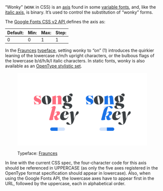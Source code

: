 
“Wonky” (`WONK` in CSS)  is an [axis](/glossary/axis_in_variable_fonts) found in some [variable fonts](/glossary/variable_fonts), and, like the [italic axis](/glossary/italic_axis), is binary. It’s used to control the substitution of “wonky” forms.

The [Google Fonts CSS v2 API ](https://developers.google.com/fonts/docs/css2) defines the axis as:

| Default: | Min: | Max: | Step: |
| --- | --- | --- | --- |
| 0 | 0 | 1 | 1 |

In the [Fraunces](https://fonts.google.com/specimen/Fraunces) [typeface](/glossary/typeface), setting wonky to “on” (1) introduces the quirkier leaning of the lowercase n/m/h upright characters, or the bulbous flags of the lowercase b/d/h/k/l italic characters. In static fonts, wonky is also available as an [OpenType stylistic set](/glossary/stylistic_sets).

<figure>

![Two side-by-side type specimens of the two-word phrase “song key”, each shown with a variable axis represented beneath as an on/off switch. The first specimen, with the switch to the left, uses the default forms. The second specimen, with the switch to the right, modified the “s”, “n”, and “k” to use a more unusual, off-kilter design.](images/thumbnail.svg)

<figcaption>Typeface: <a href="https://fonts.google.com/specimen/Fraunces">Fraunces</a></figcaption>

</figure>

In line with the current CSS spec, the four-character code for this axis should be referenced in UPPERCASE (as only the five axes registered in the OpenType format specification should appear in lowercase). Also, when using the Google Fonts API, the lowercase axes have to appear first in the URL, followed by the uppercase, each in alphabetical order.
